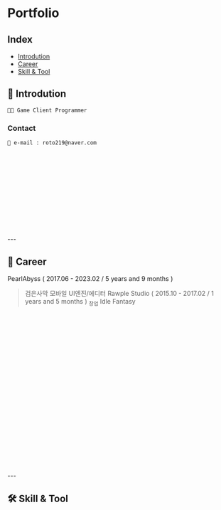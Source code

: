 # **Portfolio**
## **Index**
- [Introdution](#-introdution)
- [Career](#-career)
- [Skill & Tool](#-skill--tool)

## 👦 Introdution
    👨‍💻 Game Client Programmer
### Contact
    📧 e-mail : roto219@naver.com

<br>
<br>
<br>
<br>
<br>
<br>
<br>
<br>
<br>
<br>
<br>
---

## 💼 Career 
PearlAbyss ( 2017.06 - 2023.02 / 5 years and 9 months )
> 검은사막 모바일
> UI엔진/에디터
Rawple Studio ( 2015.10 - 2017.02 / 1 years and 5 months ) <sub>창업</sub>
> Idle Fantasy
<br>
<br>
<br>
<br>
<br>
<br>
<br>
<br>
<br>
<br>
<br>
<br>
<br>
<br>
<br>
<br>
<br>
<br>
<br>
<br>
<br>
---

## 🛠 Skill & Tool
